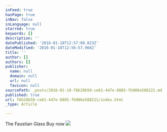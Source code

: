 ```yaml
---
inFeed: true
hasPage: true
inNav: false
inLanguage: null
starred: true
keywords: []
description: ''
datePublished: '2016-01-18T12:57:00.823Z'
dateModified: '2016-01-18T12:56:57.966Z'
title: ''
author: []
authors: []
publisher:
  name: null
  domain: null
  url: null
  favicon: null
sourcePath: _posts/2016-01-18-f6b28b50-ce61-447e-8885-fb986e588221.md
published: true
url: f6b28b50-ce61-447e-8885-fb986e588221/index.html
_type: Article

---
```

The Faustian Glass Buy now ![](https://the-grid-user-content.s3-us-west-2.amazonaws.com/9f4c95c3-f609-450c-92e9-e6d56e28f798.jpg)